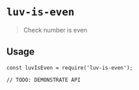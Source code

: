 # `luv-is-even`

> Check number is even

## Usage

```
const luvIsEven = require('luv-is-even');

// TODO: DEMONSTRATE API
```
